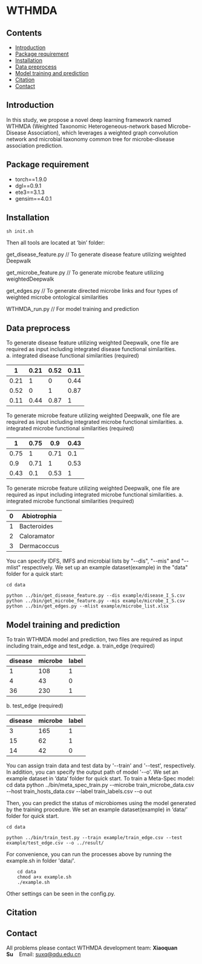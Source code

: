 # **WTHMDA**

## Contents

- [Introduction](#introduction)
- [Package requirement](#package-requirement)
- [Installation](#installation)
- [Data preprocess](#model-training)
- [Model training and prediction ](#classification )
- [Citation](#citation)
- [Contact](#contact)

## Introduction

In this study, we propose a novel deep learning framework named WTHMDA (Weighted Taxonomic Heterogeneous-network based Microbe-Disease Association), which leverages a weighted graph convolution network and microbial taxonomy common tree for microbe-disease association prediction.

## Package requirement

- torch==1.9.0
- dgl==0.9.1
- ete3==3.1.3
- gensim==4.0.1

## Installation

```
sh init.sh
```

Then all tools are located at ‘bin’ folder:

get_disease_feature.py // To generate disease feature utilizing weighted Deepwalk

get_microbe_feature.py // To generate microbe feature utilizing weightedDeepwalk

get_edges.py // To generate directed microbe links and four types of weighted microbe ontological similarities

WTHMDA_run.py // For model training and prediction

## Data preprocess

To generate disease feature utilizing weighted Deepwalk, one file are required as input including integrated disease functional similarities.  
a. integrated disease functional similarities (required)

| 1    | 0.21 | 0.52 | 0.11 |
| ---- | ---- | ---- | ---- |
| 0.21 | 1    | 0    | 0.44 |
| 0.52 | 0    | 1    | 0.87 |
| 0.11 | 0.44 | 0.87 | 1    |

To generate microbe feature utilizing weighted Deepwalk, one file are required as input including integrated microbe functional similarities.
a. integrated microbe functional similarities (required)

| 1    | 0.75 | 0.9  | 0.43 |
| ---- | ---- | ---- | ---- |
| 0.75 | 1    | 0.71 | 0.1  |
| 0.9  | 0.71 | 1    | 0.53 |
| 0.43 | 0.1  | 0.53 | 1    |

To generate microbe feature utilizing weighted Deepwalk, one file are required as input including integrated microbe functional similarities.
a. integrated microbe functional similarities (required)

| 0   | Abiotrophia |
| --- | ----------- |
| 1   | Bacteroides |
| 2   | Caloramator |
| 3   | Dermacoccus |

You can specify IDFS, IMFS and microbial lists by "--dis", "--mis" and "--mlist" respectively. We set up an example dataset(example) in the "data" folder for a quick start:

```
cd data

python ../bin/get_disease_feature.py --dis example/disease_I_S.csv
python ../bin/get_microbe_feature.py --mis example/microbe_I_S.csv
python ../bin/get_edges.py --mlist example/microbe_list.xlsx
```

## Model training and prediction

To train WTHMDA model and prediction, two files are required as input including train_edge and test_edge. 
a. train_edge (required)

| disease | microbe | label |
| ------- | ------- | ----- |
| 1       | 108     | 1     |
| 4       | 43      | 0     |
| 36      | 230     | 1     |

b. test_edge (required)

| disease | microbe | label |
| ------- | ------- | ----- |
| 3       | 165     | 1     |
| 15      | 62      | 1     |
| 14      | 42      | 0     |

You can assign train data and test data  by '--train'  and '--test', respectively. In addition, you can specify the output path of model '--o'. We set an example dataset in ‘data’ folder for quick start. To train a Meta-Spec model:
    cd data
    python ../bin/meta_spec_train.py --microbe train_microbe_data.csv --host train_hosts_data.csv --label train_labels.csv --o out

Then, you can predict the status of microbiomes using the model generated by the training procedure. We set an example dataset(example) in ‘data/’ folder for quick start.

```
cd data

python ../bin/train_test.py --train example/train_edge.csv --test example/test_edge.csv --o ../result/ 
```

For convenience, you can run the processes above by running the example.sh in folder 'data/'.

```
    cd data
    chmod a+x example.sh
    ./example.sh
```

Other settings can be seen in the config.py.

## Citation

## Contact

All problems please contact WTHMDA development team: 
**Xiaoquan Su**&nbsp;&nbsp;&nbsp;&nbsp;Email: suxq@qdu.edu.cn
